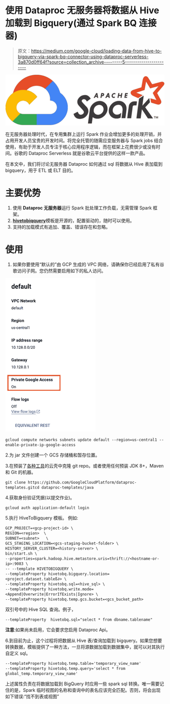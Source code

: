 # 使用 Dataproc 无服务器将数据从 Hive 加载到 Bigquery(通过 Spark BQ 连接器)

> 原文：<https://medium.com/google-cloud/loading-data-from-hive-to-bigquery-via-spark-bq-connector-using-dataproc-serverless-3a870d0ff64f?source=collection_archive---------5----------------------->

![](img/c66ef4b5c5f939d66a1fa2c0f5a3dff0.png)

在无服务器处理时代，在专用集群上运行 Spark 作业会增加更多的处理开销，并占用开发人员宝贵的开发时间。将完全托管的随需应变服务器与 Spark jobs 结合使用，有助于开发人员专注于核心应用程序逻辑，而在框架上花费很少或没有时间。谷歌的 Dataproc Serverless 就是谷歌云平台提供的这样一款产品。

在本文中，我们将讨论无服务器 Dataproc 如何通过 sql 将数据从 Hive 表加载到 bigquery，用于 ETL 或 ELT 目的。

# 主要优势

1.  使用 **Dataproc 无服务器**运行 Spark 批处理工作负载，无需管理 Spark 框架。
2.  [**hivetobiqquery**](https://github.com/GoogleCloudPlatform/dataproc-templates/blob/main/java/src/main/java/com/google/cloud/dataproc/templates/hive/HiveToBigQuery.java)模板是开源的，配置驱动的，随时可以使用。
3.  支持的加载模式有追加、覆盖、错误存在和忽略。

# 使用

1.  如果你要使用“默认的”由 GCP 生成的 VPC 网络，请确保你已经启用了私有谷歌访问子网。您仍然需要启用如下的私人访问。

![](img/516511504ac158645daf746635ffef55.png)

```
gcloud compute networks subnets update default --region=us-central1 --enable-private-ip-google-access
```

2.为 jar 文件创建一个 GCS 存储桶和暂存位置。

3.在预装了[各种工具](https://cloud.google.com/shell/docs/how-cloud-shell-works)的云壳中克隆 git repo。或者使用任何预装 JDK 8+，Maven 和 Git 的机器。

```
git clone https://github.com/GoogleCloudPlatform/dataproc-templates.gitcd dataproc-templates/java
```

4.获取身份验证凭据(以提交作业)。

```
gcloud auth application-default login
```

5.执行 HiveToBigquery 模板。
例如:

```
GCP_PROJECT=<gcp-project-id> \
REGION=<region>  \
SUBNET=<subnet>   \
GCS_STAGING_LOCATION=<gcs-staging-bucket-folder> \
HISTORY_SERVER_CLUSTER=<history-server> \
bin/start.sh \
--properties=spark.hadoop.hive.metastore.uris=thrift://<hostname-or-ip>:9083 \
-- --template HIVETOBIGQUERY \
--templateProperty hivetobq.bigquery.location=<project.dataset.tableß∂> \
--templateProperty hivetobq.sql=<hive_sql> \
--templateProperty hivetobq.write.mode=<Append|Overwrite|ErrorIfExists|Ignore> \ 
--templateProperty hivetobq.temp.gcs.bucket=<gcs_bucket_path>
```

双引号中的 Hive SQL 查询。例子，

```
--templateProperty  hivetobq.sql="select * from dbname.tablename"
```

**注意**:如果尚未启用，它会要求您启用 Dataproc Api。

6.到目前为止，这个过程将把数据从 Hive 表/查询加载到 bigquery。如果您想要转换数据，模板提供了一种方法，一旦将源数据加载到数据集中，就可以对其执行自定义 sql。

```
--templateProperty hivetobq.temp.table='temporary_view_name' 
--templateProperty hivetobq.temp.query='select * from global_temp.temporary_view_name'
```

上述属性负责在将数据加载到 BigQuery 时应用一些 spark sql 转换。唯一需要记住的是，Spark 临时视图的名称和查询中的表名应该完全匹配。否则，将会出现如下错误:“找不到表或视图”